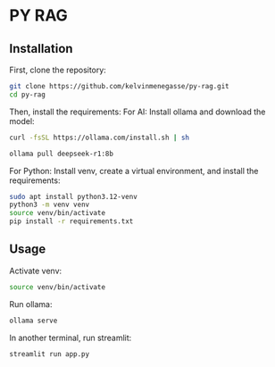 # PY RAG

## Installation

First, clone the repository:
```bash
git clone https://github.com/kelvinmenegasse/py-rag.git
cd py-rag
```

Then, install the requirements:
For AI: Install ollama and download the model:
```bash
curl -fsSL https://ollama.com/install.sh | sh
```
```bash
ollama pull deepseek-r1:8b
```

For Python: Install venv, create a virtual environment, and install the requirements:
```bash
sudo apt install python3.12-venv
python3 -m venv venv
source venv/bin/activate
pip install -r requirements.txt
```

## Usage

Activate venv:
```bash
source venv/bin/activate
```
Run ollama:
```bash
ollama serve
```

In another terminal, run streamlit:
```bash
streamlit run app.py
```